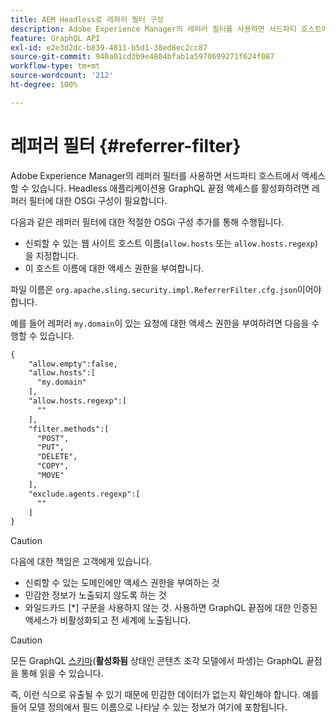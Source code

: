 ```yaml
---
title: AEM Headless로 레퍼러 필터 구성
description: Adobe Experience Manager의 레퍼러 필터를 사용하면 서드파티 호스트에서 액세스할 수 있습니다. Headless 애플리케이션용 GraphQL 끝점 액세스를 활성화하려면 레퍼러 필터에 대한 OSGi 구성이 필요합니다.
feature: GraphQL API
exl-id: e2e3d2dc-b839-4811-b5d1-38ed8ec2cc87
source-git-commit: 940a01cd3b9e4804bfab1a5970699271f624f087
workflow-type: tm+mt
source-wordcount: '212'
ht-degree: 100%

---
```


# 레퍼러 필터 {#referrer-filter}

Adobe Experience Manager의 레퍼러 필터를 사용하면 서드파티 호스트에서 액세스할 수 있습니다. Headless 애플리케이션용 GraphQL 끝점 액세스를 활성화하려면 레퍼러 필터에 대한 OSGi 구성이 필요합니다.

다음과 같은 레퍼러 필터에 대한 적절한 OSGi 구성 추가를 통해 수행됩니다.

* 신뢰할 수 있는 웹 사이트 호스트 이름(`allow.hosts` 또는 `allow.hosts.regexp`)을 지정합니다.
* 이 호스트 이름에 대한 액세스 권한을 부여합니다.

파일 이름은 `org.apache.sling.security.impl.ReferrerFilter.cfg.json`이어야 합니다.

예를 들어 레퍼러 `my.domain`이 있는 요청에 대한 액세스 권한을 부여하려면 다음을 수행할 수 있습니다.

```xml
{
    "allow.empty":false,
    "allow.hosts":[
      "my.domain"
    ],
    "allow.hosts.regexp":[
      ""
    ],
    "filter.methods":[
      "POST",
      "PUT",
      "DELETE",
      "COPY",
      "MOVE"
    ],
    "exclude.agents.regexp":[
      ""
    ]
}
```

>[!CAUTION]
>
>다음에 대한 책임은 고객에게 있습니다.
>
>* 신뢰할 수 있는 도메인에만 액세스 권한을 부여하는 것
>* 민감한 정보가 노출되지 않도록 하는 것
>* 와일드카드 [*] 구문을 사용하지 않는 것. 사용하면 GraphQL 끝점에 대한 인증된 액세스가 비활성화되고 전 세계에 노출됩니다.


>[!CAUTION]
>
>모든 GraphQL [스키마](#schema-generation)(**활성화됨** 상태인 콘텐츠 조각 모델에서 파생)는 GraphQL 끝점을 통해 읽을 수 있습니다.
>
>즉, 이런 식으로 유출될 수 있기 때문에 민감한 데이터가 없는지 확인해야 합니다. 예를 들어 모델 정의에서 필드 이름으로 나타날 수 있는 정보가 여기에 포함됩니다.
